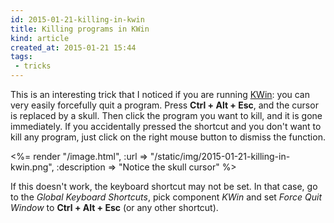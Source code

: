 ```yaml
---
id: 2015-01-21-killing-in-kwin
title: Killing programs in KWin
kind: article
created_at: 2015-01-21 15:44
tags:
 - tricks
---
```


This is an interesting trick that I noticed if you are running [KWin](http://en.wikipedia.org/wiki/KWin): you can very easily forcefully quit a program. Press **Ctrl + Alt + Esc**, and the cursor is replaced by a skull. Then click the program you want to kill, and it is gone immediately. If you accidentally pressed the shortcut and you don't want to kill any program, just click on the right mouse button to dismiss the function.

<!-- more -->

<%= render "/image.html", :url => "/static/img/2015-01-21-killing-in-kwin.png", :description => "Notice the skull cursor" %>

If this doesn't work, the keyboard shortcut may not be set. In that case, go to the *Global Keyboard Shortcuts*, pick component *KWin* and set *Force Quit Window* to **Ctrl + Alt + Esc** (or any other shortcut).